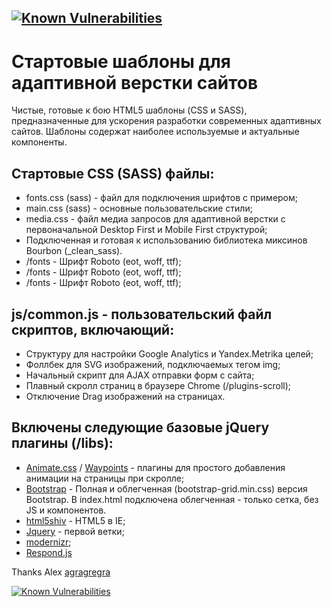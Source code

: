 [![Known Vulnerabilities](https://snyk.io/test/github/Artnoc1/starting_templates/badge.svg?targetFile=_optimized_gulp_sass/package.json)](https://snyk.io/test/github/Artnoc1/starting_templates?targetFile=_optimized_gulp_sass/package.json)
---

# Стартовые шаблоны для адаптивной верстки сайтов
Чистые, готовые к бою HTML5 шаблоны (CSS и SASS), предназначенные для ускорения разработки современных адаптивных сайтов. Шаблоны содержат наиболее используемые и актуальные компоненты. 
<h2>Стартовые CSS (SASS) файлы:</h2>
<ul>
  <li>fonts.css (sass) - файл для подключения шрифтов с примером;</li>
  <li>main.css (sass) - основные пользовательские стили;</li>
  <li>media.css - файл медиа запросов для адаптивной верстки с первоначальной Desktop First и Mobile First структурой;</li>
  <li>Подключенная и готовая к использованию библиотека миксинов Bourbon (_clean_sass).</li>
  <li>/fonts - Шрифт Roboto (eot, woff, ttf);</li>
  <li>/fonts - Шрифт Roboto (eot, woff, ttf);</li>
  <li>/fonts - Шрифт Roboto (eot, woff, ttf);</li>
</ul>
<h2>js/common.js - пользовательский файл скриптов, включающий:</h2>
<ul>
  <li>Структуру для настройки Google Analytics и Yandex.Metrika целей;</li>
  <li>Фоллбек для SVG изображений, подключаемых тегом img;</li>
  <li>Начальный скрипт для AJAX отправки форм с сайта;</li>
  <li>Плавный скролл страниц в браузере Chrome (/plugins-scroll);</li>
  <li>Отключение Drag изображений на страницах.</li>
</ul>
<h2>Включены следующие базовые jQuery плагины (/libs):</h2>
<ul>
  <li><a href="http://daneden.github.io/animate.css/">Animate.css</a> / <a href=http://imakewebthings.com/waypoints/>Waypoints</a> - плагины для простого добавления анимации на страницы при скролле;</li>
  <li><a href="http://getbootstrap.com/">Bootstrap</a> - Полная и облегченная (bootstrap-grid.min.css) версия Bootstrap. 
В index.html подключена облегченная - только сетка, без JS и компонентов.</li>
  <li><a href="https://github.com/aFarkas/html5shiv">html5shiv</a> - HTML5 в IE;</li>
  <li> <a href="https://jquery.com/">Jquery</a> - первой ветки;</li>
  <li><a href="http://modernizr.com/">modernizr</a>;</li>
  <li><a href="https://github.com/scottjehl/Respond">Respond.js</a></li>
</ul>


Thanks Alex <a href="https://github.com/agragregra">agragregra</a>


[![Known Vulnerabilities](https://snyk.io/test/github/Artnoc1/starting_templates/badge.svg?targetFile=_optimized_gulp_sass/package.json)](https://snyk.io/test/github/Artnoc1/starting_templates?targetFile=_optimized_gulp_sass/package.json)

